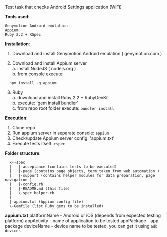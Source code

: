 Test task that checks Android Settings application (WiFi)  

**Tools used**:
```
Genymotion Android emulation
Appium
Ruby 2.2 + RSpec
```

**Installation**:
1. Download and install Genymotion Android emulation 
( genymotion.com )

2. Download and install Appium server<br>
a. install NodeJS ( nodejs.org )<br>
b. from console execute:

``` 
  npm install -g appium
```
3. Ruby<br>
a. download and install Ruby 2.2 + RubyDevKit<br>
b. execute: 'gem install bundler'<br>
c. from repo root folder execute: `bundler install`

**Execution**:
1. Clone repo 
2. Run appium server in separate console: `appium`
3. Check/update Appium server config: 'appium.txt'
4. Execute tests itself: `rspec`

**Folder structure**: 
```
  x--spec
  |   |-acceptance (contains tests to be executed)
  |   |-page (contains page objects, term taken from web automation )
  |   |-support (contains helper modules for data preparation, page navigation )
  |   |-config.rb 
  |   |-README.md (this file)
  |   \-spec_helper.rb
  |
  |-appium.txt (Appium config file)
  \-Gemfile (list Ruby gems to be installed)
```

**appium.txt**
platformName - Android or iOS (depends from expected testing platform)
appActivity  - name of application to be tested
appPackage   - app package
deviceName   - device name to be tested, you can get it using `adb devices`

